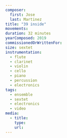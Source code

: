 ```yaml
---
composer:
  first: Jose
  last: Martinez
title: "39 inside"
movements:
duration: 32 minutes
yearComposed: 2019
commissionedOrWrittenFor:
size: sextet
instrumentation:
  - flute
  - clarinet
  - violin
  - cello
  - piano
  - percussion
  - electronics
tags:
  - ensemble
  - sextet
  - electronics
  - video
media:
  - title:
    type:
    url:
---
```

